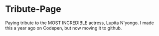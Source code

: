 # Tribute-Page
Paying tribute to the MOST INCREDIBLE actress, Lupita N'yongo. I made this a year ago on Codepen, but now moving it to github.
